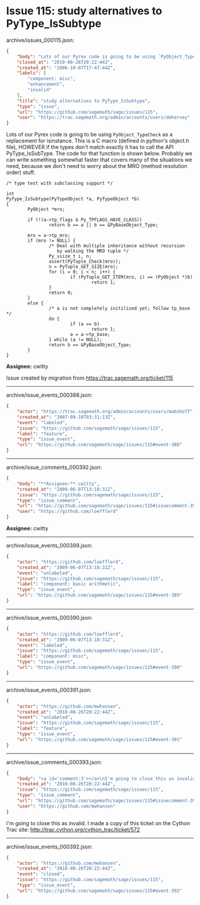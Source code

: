 # Issue 115: study alternatives to PyType_IsSubtype

archive/issues_000115.json:
```json
{
    "body": "Lots of our Pyrex code is going to be using `PyObject_TypeCheck` as a replacement for isinstance. This is a C macro (defined in python's object.h file), HOWEVER if the types don't match exactly it has to call the API PyType_IsSubType. The code for that function is shown below. Probably we can write something somewhat faster that covers many of the situations we need, because we don't need to worry about the MRO (method resolution order) stuff.\n\n```\n/* type test with subclassing support */\n\nint\nPyType_IsSubtype(PyTypeObject *a, PyTypeObject *b)\n{\n        PyObject *mro;\n\n        if (!(a->tp_flags & Py_TPFLAGS_HAVE_CLASS))\n                return b == a || b == &PyBaseObject_Type;\n\n        mro = a->tp_mro;\n        if (mro != NULL) {\n                /* Deal with multiple inheritance without recursion\n                   by walking the MRO tuple */\n                Py_ssize_t i, n;\n                assert(PyTuple_Check(mro));\n                n = PyTuple_GET_SIZE(mro);\n                for (i = 0; i < n; i++) {\n                        if (PyTuple_GET_ITEM(mro, i) == (PyObject *)b)\n                                return 1;\n                }\n                return 0;\n        }\n        else {\n                /* a is not completely initilized yet; follow tp_base */\n                do {\n                        if (a == b)\n                                return 1;\n                        a = a->tp_base;\n                } while (a != NULL);\n                return b == &PyBaseObject_Type;\n        }\n}\n```\n\n\n**Assignee:** cwitty\n\nIssue created by migration from https://trac.sagemath.org/ticket/115\n\n",
    "closed_at": "2010-08-26T20:22:44Z",
    "created_at": "2006-10-07T17:47:44Z",
    "labels": [
        "component: misc",
        "enhancement",
        "invalid"
    ],
    "title": "study alternatives to PyType_IsSubtype",
    "type": "issue",
    "url": "https://github.com/sagemath/sage/issues/115",
    "user": "https://trac.sagemath.org/admin/accounts/users/dmharvey"
}
```
Lots of our Pyrex code is going to be using `PyObject_TypeCheck` as a replacement for isinstance. This is a C macro (defined in python's object.h file), HOWEVER if the types don't match exactly it has to call the API PyType_IsSubType. The code for that function is shown below. Probably we can write something somewhat faster that covers many of the situations we need, because we don't need to worry about the MRO (method resolution order) stuff.

```
/* type test with subclassing support */

int
PyType_IsSubtype(PyTypeObject *a, PyTypeObject *b)
{
        PyObject *mro;

        if (!(a->tp_flags & Py_TPFLAGS_HAVE_CLASS))
                return b == a || b == &PyBaseObject_Type;

        mro = a->tp_mro;
        if (mro != NULL) {
                /* Deal with multiple inheritance without recursion
                   by walking the MRO tuple */
                Py_ssize_t i, n;
                assert(PyTuple_Check(mro));
                n = PyTuple_GET_SIZE(mro);
                for (i = 0; i < n; i++) {
                        if (PyTuple_GET_ITEM(mro, i) == (PyObject *)b)
                                return 1;
                }
                return 0;
        }
        else {
                /* a is not completely initilized yet; follow tp_base */
                do {
                        if (a == b)
                                return 1;
                        a = a->tp_base;
                } while (a != NULL);
                return b == &PyBaseObject_Type;
        }
}
```


**Assignee:** cwitty

Issue created by migration from https://trac.sagemath.org/ticket/115





---

archive/issue_events_000388.json:
```json
{
    "actor": "https://trac.sagemath.org/admin/accounts/users/mabshoff",
    "created_at": "2007-09-10T03:31:13Z",
    "event": "labeled",
    "issue": "https://github.com/sagemath/sage/issues/115",
    "label": "feature",
    "type": "issue_event",
    "url": "https://github.com/sagemath/sage/issues/115#event-388"
}
```



---

archive/issue_comments_000392.json:
```json
{
    "body": "**Assignee:** cwitty",
    "created_at": "2009-06-07T13:18:31Z",
    "issue": "https://github.com/sagemath/sage/issues/115",
    "type": "issue_comment",
    "url": "https://github.com/sagemath/sage/issues/115#issuecomment-392",
    "user": "https://github.com/loefflerd"
}
```

**Assignee:** cwitty



---

archive/issue_events_000389.json:
```json
{
    "actor": "https://github.com/loefflerd",
    "created_at": "2009-06-07T13:18:31Z",
    "event": "unlabeled",
    "issue": "https://github.com/sagemath/sage/issues/115",
    "label": "component: basic arithmetic",
    "type": "issue_event",
    "url": "https://github.com/sagemath/sage/issues/115#event-389"
}
```



---

archive/issue_events_000390.json:
```json
{
    "actor": "https://github.com/loefflerd",
    "created_at": "2009-06-07T13:18:31Z",
    "event": "labeled",
    "issue": "https://github.com/sagemath/sage/issues/115",
    "label": "component: misc",
    "type": "issue_event",
    "url": "https://github.com/sagemath/sage/issues/115#event-390"
}
```



---

archive/issue_events_000391.json:
```json
{
    "actor": "https://github.com/mwhansen",
    "created_at": "2010-08-26T20:22:44Z",
    "event": "unlabeled",
    "issue": "https://github.com/sagemath/sage/issues/115",
    "label": "feature",
    "type": "issue_event",
    "url": "https://github.com/sagemath/sage/issues/115#event-391"
}
```



---

archive/issue_comments_000393.json:
```json
{
    "body": "<a id='comment:3'></a>\nI'm going to close this as invalid.  I made a copy of this ticket on the Cython Trac site: http://trac.cython.org/cython_trac/ticket/572",
    "created_at": "2010-08-26T20:22:44Z",
    "issue": "https://github.com/sagemath/sage/issues/115",
    "type": "issue_comment",
    "url": "https://github.com/sagemath/sage/issues/115#issuecomment-393",
    "user": "https://github.com/mwhansen"
}
```

<a id='comment:3'></a>
I'm going to close this as invalid.  I made a copy of this ticket on the Cython Trac site: http://trac.cython.org/cython_trac/ticket/572



---

archive/issue_events_000392.json:
```json
{
    "actor": "https://github.com/mwhansen",
    "created_at": "2010-08-26T20:22:44Z",
    "event": "closed",
    "issue": "https://github.com/sagemath/sage/issues/115",
    "type": "issue_event",
    "url": "https://github.com/sagemath/sage/issues/115#event-392"
}
```

